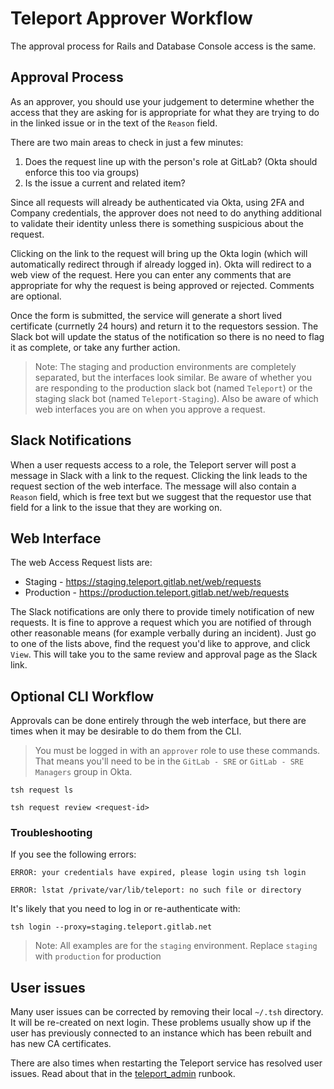 # Teleport Approver Workflow

The approval process for Rails and Database Console access is the same.

## Approval Process

As an approver, you should use your judgement to determine whether the access that they are asking for is appropriate for what they are trying to do in the linked issue or in the text of the `Reason` field.

There are two main areas to check in just a few minutes:

1. Does the request line up with the person's role at GitLab? (Okta should enforce this too via groups)
2. Is the issue a current and related item?

Since all requests will already be authenticated via Okta, using 2FA and Company credentials, the approver does not need to do anything additional to validate their identity unless there is something suspicious about the request.

Clicking on the link to the request will bring up the Okta login (which will automatically redirect through if already logged in). Okta will redirect to a web view of the request. Here you can enter any comments that are appropriate for why the request is being approved or rejected. Comments are optional.

Once the form is submitted, the service will generate a short lived certificate (currnetly 24 hours) and return it to the requestors session. The Slack bot will update the status of the notification so there is no need to flag it as complete, or take any further action.

> Note: The staging and production environments are completely separated, but the interfaces look similar.  Be aware of whether you are responding to the production slack bot (named `Teleport`) or the staging slack bot (named `Teleport-Staging`).  Also be aware of which web interfaces you are on when you approve a request.

## Slack Notifications

When a user requests access to a role, the Teleport server will post a message in Slack with a link to the request. Clicking the link leads to the request section of the web interface. The message will also contain a `Reason` field, which is free text but we suggest that the requestor use that field for a link to the issue that they are working on.

## Web Interface

The web Access Request lists are:

- Staging - <https://staging.teleport.gitlab.net/web/requests>
- Production - <https://production.teleport.gitlab.net/web/requests>

The Slack notifications are only there to provide timely notification of new requests. It is fine to approve a request which you are notified of through other reasonable means (for example verbally during an incident). Just go to one of the lists above, find the request you'd like to approve, and click `View`.  This will take you to the same review and approval page as the Slack link.

## Optional CLI Workflow

Approvals can be done entirely through the web interface, but there are times when it may be desirable to do them from the CLI.

> You must be logged in with an `approver` role to use these commands. That means you'll need to be in the `GitLab - SRE` or `GitLab - SRE Managers` group in Okta.

```shell
tsh request ls
```

```shell
tsh request review <request-id>
```

### Troubleshooting

If you see the following errors:

`ERROR: your credentials have expired, please login using tsh login`

`ERROR: lstat /private/var/lib/teleport: no such file or directory`

It's likely that you need to log in or re-authenticate with:

```shell
tsh login --proxy=staging.teleport.gitlab.net
```

> Note: All examples are for the `staging` environment.  Replace `staging` with `production` for production

## User issues

Many user issues can be corrected by removing their local `~/.tsh` directory.  It will be re-created on next login.  These problems usually show up if the user has previously connected to an instance which has been rebuilt and has new CA certificates.

There are also times when restarting the Teleport service has resolved user issues. Read about that in the [teleport_admin](teleport_admin.md) runbook.
